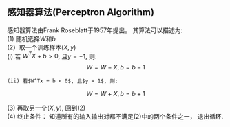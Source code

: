 ## 感知器算法(Perceptron Algorithm)
感知器算法由Frank Roseblatt于1957年提出。 其算法可以描述为:  
(1) 随机选择$W$和$b$  
(2）取一个训练样本$(X, y)$  
    (i) 若 $W^TX + b > 0$, 且$y = -1$, 则:  
$$
W = W - X, b = b - 1
$$

    (ii) 若$W^Tx + b < 0$, 且$y = 1$, 则:  
$$
W = W + X, b = b + 1
$$

(3) 再取另一个$(X, y)$, 回到(2)  
(4) 终止条件： 知道所有的输入输出对都不满足(2)中的两个条件之一， 退出循环.
